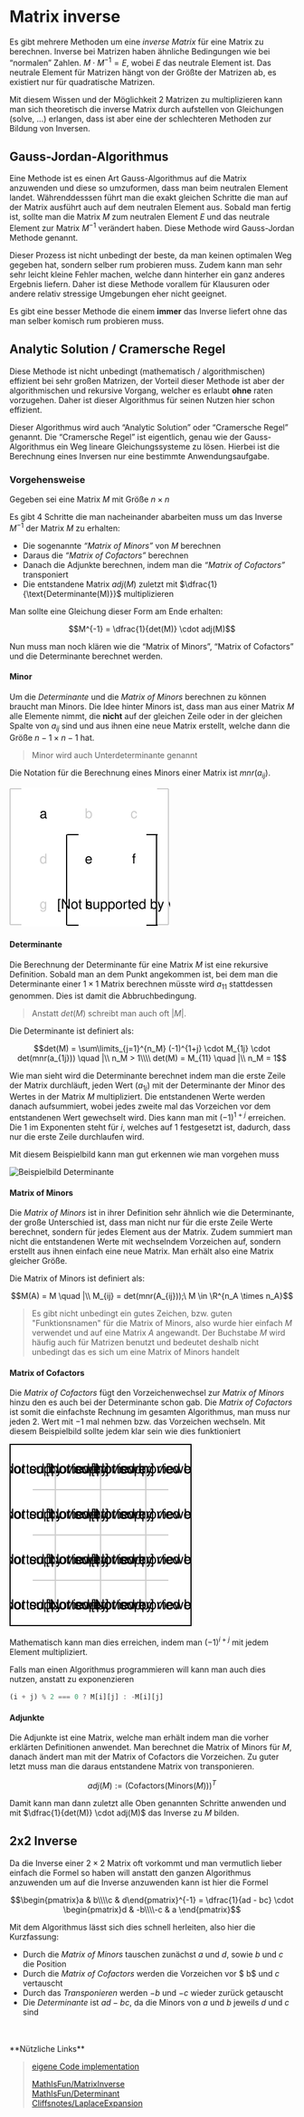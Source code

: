 # Matrix inverse

Es gibt mehrere Methoden um eine *inverse Matrix* für eine Matrix zu berechnen. Inverse bei Matrizen haben ähnliche Bedingungen wie bei “normalen” Zahlen. $M \cdot M^{-1}  = E$, wobei $E$ das neutrale Element ist. Das neutrale Element für Matrizen hängt von der Größte der Matrizen ab, es existiert nur für quadratische Matrizen.

Mit diesem Wissen und der Möglichkeit 2 Matrizen zu multiplizieren kann man sich theoretisch die inverse Matrix durch aufstellen von Gleichungen (solve, ...) erlangen, dass ist aber eine der schlechteren Methoden zur Bildung von Inversen. 

## Gauss-Jordan-Algorithmus

Eine Methode ist es einen Art Gauss-Algorithmus auf die Matrix anzuwenden und diese so umzuformen, dass man beim neutralen Element landet. Währenddesssen führt man die exakt gleichen Schritte die man auf der Matrix ausführt auch auf dem neutralen Element aus. Sobald man fertig ist, sollte man die Matrix $M$ zum neutralen Element $E$ und das neutrale Element zur Matrix $M^{-1}$ verändert haben. Diese Methode wird Gauss-Jordan Methode genannt.

Dieser Prozess ist nicht unbedingt der beste, da man keinen optimalen Weg gegeben hat, sondern selber rum probieren muss. Zudem kann man sehr sehr leicht kleine Fehler machen, welche dann hinterher ein ganz anderes Ergebnis liefern. Daher ist diese Methode vorallem für Klausuren oder andere relativ stressige Umgebungen eher nicht geeignet. 

Es gibt eine besser Methode die einem **immer** das Inverse liefert ohne das man selber komisch rum probieren muss.

## Analytic Solution / Cramersche Regel

Diese Methode ist nicht unbedingt (mathematisch / algorithmischen) effizient bei sehr großen Matrizen, der Vorteil dieser Methode ist aber der algorithmischen und rekursive Vorgang, welcher es erlaubt **ohne** raten vorzugehen. Daher ist dieser Algorithmus für seinen Nutzen hier schon effizient. 

Dieser Algorithmus wird auch “Analytic Solution” oder “Cramersche Regel” genannt. Die “Cramersche Regel” ist eigentlich, genau wie der Gauss-Algorithmus ein Weg lineare Gleichungssysteme zu lösen. Hierbei ist die Berechnung eines Inversen nur eine bestimmte Anwendungsaufgabe. 

### Vorgehensweise

Gegeben sei eine Matrix $M$ mit Größe $n \times n$

Es gibt 4 Schritte die man nacheinander abarbeiten muss um das Inverse $M^{-1}$ der Matrix $M$ zu erhalten:

- Die sogenannte *“Matrix of Minors”* von $M$ berechnen
- Daraus die *“Matrix of Cofactors”* berechnen
- Danach die Adjunkte berechnen, indem man die *“Matrix of Cofactors”* transponiert
- Die entstandene Matrix $adj(M)$ zuletzt mit $\dfrac{1}{\text{Determinante(M)}}$ multiplizieren

Man sollte eine Gleichung dieser Form am Ende erhalten:

$$M^{-1} = \dfrac{1}{det(M)} \cdot adj(M)$$

Nun muss man noch klären wie die “Matrix of Minors”, “Matrix of Cofactors” und die Determinante berechnet werden. 

#### Minor

Um die *Determinante* und die *Matrix of Minors* berechnen zu können braucht man Minors. Die Idee hinter Minors ist, dass man aus einer Matrix $M$ alle Elemente nimmt, die **nicht** auf der gleichen Zeile oder in der gleichen Spalte von $a_{ij}$ sind und aus ihnen eine neue Matrix erstellt, welche dann die Größe $n-1 \times n-1$ hat.

> Minor wird auch Unterdeterminante genannt

Die Notation für die Berechnung eines Minors einer Matrix ist $mnr(a_{ij})$.

![Beispielbild Minor / Unterdeterminante](../assets/Mathe-diagrams-Matrix-Minor.svg)

#### Determinante

Die Berechnung der Determinante für eine Matrix $M$ ist eine rekursive Definition. Sobald man an dem Punkt angekommen ist, bei dem man  die Determinante einer $1 \times 1$ Matrix berechnen müsste wird $a_{11}$ stattdessen genommen. Dies ist damit die Abbruchbedingung.

> Anstatt $det(M)$ schreibt man auch oft $|M|$.

Die Determinante ist definiert als:

$$det(M) = \sum\limits_{j=1}^{n_M}  (-1)^{1+j} \cdot M_{1j} \cdot det(mnr(a_{1j})) \quad |\\ n_M > 1\\\\
det(M) = M_{11} \quad |\\ n_M = 1$$

Wie man sieht wird die Determinante berechnet indem man die erste Zeile der Matrix durchläuft, jeden Wert ($a_{1j}$) mit der Determinante der Minor des Wertes in der Matrix $M$ multipliziert. Die entstandenen Werte werden danach aufsummiert, wobei jedes zweite mal das Vorzeichen vor dem entstandenen Wert gewechselt wird. Dies kann man mit $(-1)^{1+j}$ erreichen. Die $1$ im Exponenten steht für $i$, welches auf $1$ festgesetzt ist, dadurch, dass nur die erste Zeile durchlaufen wird.

Mit diesem Beispielbild kann man gut erkennen wie man vorgehen muss

![Beispielbild Determinante](../assets/Mathe-diagrams-Matrix-Determinante.svg)

#### Matrix of Minors

Die *Matrix of Minors* ist in ihrer Definition sehr ähnlich wie die Determinante, der große Unterschied ist, dass man nicht nur für die erste Zeile Werte berechnet, sondern für jedes Element aus der Matrix. Zudem summiert man nicht die entstandenen Werte mit wechselndem Vorzeichen auf, sondern erstellt aus ihnen einfach eine neue Matrix. Man erhält also eine Matrix gleicher Größe.

Die Matrix of Minors ist definiert als:

$$M(A) = M \quad |\\ M_{ij} = det(mnr(A_{ij}));\ M \in \R^{n_A \times n_A}$$

> Es gibt nicht unbedingt ein gutes Zeichen, bzw. guten "Funktionsnamen" für die Matrix of Minors, also wurde hier einfach $M$ verwendet und auf eine Matrix $A$ angewandt. Der Buchstabe $M$ wird häufig auch für Matrizen benutzt und bedeutet deshalb nicht unbedingt das es sich um eine Matrix of Minors handelt

#### Matrix of Cofactors

Die *Matrix of Cofactors* fügt den Vorzeichenwechsel zur *Matrix of Minors* hinzu den es auch bei der Determinante schon gab.  Die *Matrix of Cofactors* ist somit die einfachste Rechnung im gesamten Algorithmus, man muss nur jeden 2. Wert mit $-1$ mal nehmen bzw. das Vorzeichen wechseln. Mit diesem Beispielbild sollte jedem klar sein wie dies funktioniert

![Beispiel](../assets/Mathe-diagrams-matrix-of-cofactors.svg)

Mathematisch kann man dies erreichen, indem man $(-1)^{i+j}$ mit jedem Element multipliziert.

Falls man einen Algorithmus programmieren will kann man auch dies nutzen, anstatt zu exponenzieren

```js
(i + j) % 2 === 0 ? M[i][j] : -M[i][j]
```



#### Adjunkte

Die Adjunkte ist eine Matrix, welche man erhält indem man die vorher erklärten Definitionen anwendet. Man berechnet die Matrix of Minors für $M$, danach ändert man mit der Matrix of Cofactors die Vorzeichen. Zu guter letzt muss man die daraus entstandene Matrix von transponieren.

$$adj(M) := (\text{Cofactors}(\text{Minors}(M)))^T$$

Damit kann man dann zuletzt alle Oben genannten Schritte anwenden und mit $\dfrac{1}{det(M)} \cdot adj(M)$ das Inverse zu $M$ bilden.



## 2x2 Inverse

Da die Inverse einer $2 \times 2$ Matrix oft vorkommt und man vermutlich lieber einfach die Formel so haben will anstatt den ganzen Algorithmus anzuwenden um auf die Inverse anzuwenden kann ist hier die Formel

$$\begin{pmatrix}a & b\\\\c & d\end{pmatrix}^{-1} = \dfrac{1}{ad - bc} \cdot \begin{pmatrix}d & -b\\\\-c & a \end{pmatrix}$$

Mit dem Algorithmus lässt sich dies schnell herleiten, also hier die Kurzfassung:

- Durch die *Matrix of Minors* tauschen zunächst $a$ und $d$, sowie $b$ und $c$ die Position
- Durch die *Matrix of Cofactors* werden die Vorzeichen vor $ b$ und $c$ vertauscht
- Durch das *Transponieren* werden $-b$ und $-c$ wieder zurück getauscht
- Die *Determinante* ist $ad - bc$, da die Minors von $a$ und $b$ jeweils $d$ und $c$ sind

<br />
<br />**Nützliche Links**

> [eigene Code implementation](mathe/matrix_inverse_code)
>
> [MathIsFun/MatrixInverse](https://www.mathsisfun.com/algebra/matrix-inverse-minors-cofactors-adjugate.html)<br />
> [MathIsFun/Determinant](https://www.mathsisfun.com/algebra/matrix-determinant.html)<br />
> [Cliffsnotes/LaplaceExpansion](https://www.cliffsnotes.com/study-guides/algebra/linear-algebra/the-determinant/laplace-expansions-for-the-determinant)